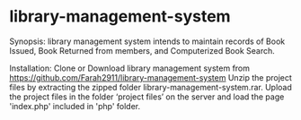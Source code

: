 # library-management-system

Synopsis: library management system intends to maintain records of Book Issued, Book Returned from members,  and Computerized Book Search.

Installation: Clone or Download  library management system from https://github.com/Farah2911/library-management-system Unzip the project files by extracting the zipped folder library-management-system.rar. Upload the project files in the folder ‘project files’ on the server and load the page 'index.php' included in 'php' folder.
